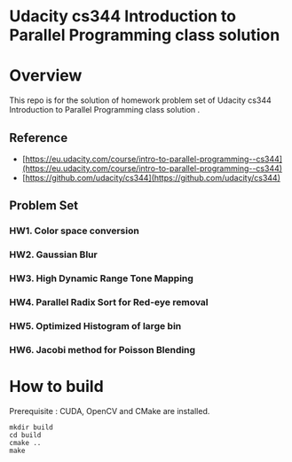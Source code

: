Udacity cs344 Introduction to Parallel Programming class solution
=====
# Overview

This repo is for the solution of homework problem set of Udacity cs344 Introduction to Parallel Programming class solution
.
## Reference

* [https://eu.udacity.com/course/intro-to-parallel-programming--cs344](https://eu.udacity.com/course/intro-to-parallel-programming--cs344)
* [https://github.com/udacity/cs344](https://github.com/udacity/cs344)

## Problem Set

### HW1. Color space conversion
### HW2. Gaussian Blur
### HW3. High Dynamic Range Tone Mapping
### HW4. Parallel Radix Sort for Red-eye removal
### HW5. Optimized Histogram of large bin
### HW6. Jacobi method for Poisson Blending

# How to build

Prerequisite : CUDA, OpenCV and CMake are installed.

```
mkdir build
cd build
cmake ..
make
```

